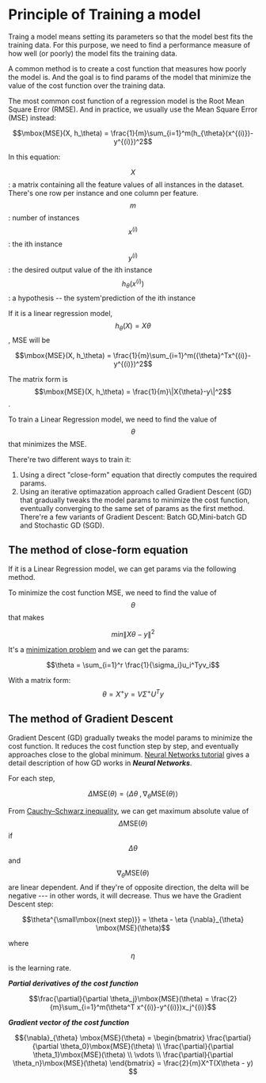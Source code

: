 <script id="MathJax-script" async src="https://cdn.jsdelivr.net/npm/mathjax@3/es5/tex-mml-chtml.js"></script>

# Principle of Training a model

Traing a model means setting its parameters
so that the model best fits the training data.
For this purpose, we need to find a performance
measure of how well (or poorly) the model fits
the training data.

A common method is to create a cost function
that measures how poorly the model is. And the
goal is to find params of the model that minimize
the value of the cost function over the training data.

The most common cost function of a regression
model is the Root Mean Square Error (RMSE). And
in practice, we usually use the Mean Square Error (MSE)
instead:

$$\mbox{MSE}(X, h_\theta) = \frac{1}{m}\sum_{i=1}^m(h_{\theta}(x^{(i)})-y^{(i)})^2$$

In this equation:

$$X$$: a matrix containing all the feature values
of all instances in the dataset. There's one row per
instance and one column per feature.  
$$m$$: number of instances  
$$x^{(i)}$$: the ith instance  
$$y^{(i)}$$: the desired output value of the ith instance  
$$h_{\theta}(x^{(i)})$$: a hypothesis -- the system'prediction of the ith instance  

If it is a linear regression model,
$$h_{\theta}(X) = X\theta$$, MSE will be

$$\mbox{MSE}(X, h_\theta) = \frac{1}{m}\sum_{i=1}^m({\theta}^Tx^{(i)}-y^{(i)})^2$$

The matrix form is $$\mbox{MSE}(X, h_\theta) = \frac{1}{m}\|X{\theta}-y\|^2$$.

To train a Linear Regression model, we need to
find the value of $$\theta$$ that minimizes the MSE.

There're two different ways to train it:

1. Using a direct "close-form" equation that directly
   computes the required params.
2. Using an iterative optimazation approach called
   Gradient Descent (GD) that gradually tweaks the model params
   to minimize the cost function, eventually converging
   to the same set of params as the first method.
   There're a few variants of Gradient Descent: Batch GD,Mini-batch GD and Stochastic GD (SGD).

## The method of close-form equation

If it is a Linear Regression model, we can get params
via the following method.

To minimize the cost function MSE, we need to
find the value of $$\theta$$ that makes

$$min\|X{\theta}-y\|^2$$

It's a [minimization problem](../../math/minimization.md)
and we can get the params:

$$\theta = \sum_{i=1}^r \frac{1}{\sigma_i}u_i^Tyv_i$$

With a matrix form: $$\theta = X^{+}y = V{\Sigma}^{+} U^Ty$$

## The method of Gradient Descent

Gradient Descent (GD) gradually tweaks the
model params to minimize the cost function.
It reduces the cost function step by step, and
eventually approaches close to the global minimum.
[Neural Networks tutorial][Neural Networks tutorial]
gives a detail description of how GD works in ***Neural Networks***.

For each step,

$$\Delta \mbox{MSE}(\theta) = \langle \Delta \theta \; , {\nabla}_{\theta} \mbox{MSE}(\theta) \rangle$$

From [Cauchy–Schwarz inequality](https://en.wikipedia.org/wiki/Cauchy%E2%80%93Schwarz_inequality),
we can get maximum absolute value of $$\Delta \mbox{MSE}(\theta)$$ if
$$\Delta \theta$$ and $${\nabla}_{\theta} \mbox{MSE}(\theta)$$ are linear
dependent. And if they're of opposite direction, the delta will be
negative --- in other words, it will decrease.
Thus we have the Gradient Descent step:

$$\theta^{\small\mbox{(next step)}} = \theta - \eta {\nabla}_{\theta} \mbox{MSE}(\theta)$$

where $$\eta$$ is the learning rate.

***Partial derivatives of the cost function***

$$\frac{\partial}{\partial \theta_j}\mbox{MSE}(\theta)
= \frac{2}{m}\sum_{i=1}^m(\theta^T x^{(i)}-y^{(i)})x_j^{(i)}$$

***Gradient vector of the cost function***

$${\nabla}_{\theta} \mbox{MSE}(\theta) =
\begin{bmatrix}
\frac{\partial}{\partial \theta_0}\mbox{MSE}(\theta) \\
\frac{\partial}{\partial \theta_1}\mbox{MSE}(\theta) \\
\vdots \\
\frac{\partial}{\partial \theta_n}\mbox{MSE}(\theta)
\end{bmatrix}
= \frac{2}{m}X^T(X\theta - y)
$$

[Neural Networks tutorial]: ../../neural_networks/neural_networks.md
